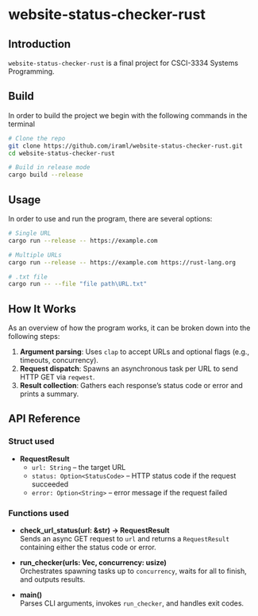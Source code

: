 # website-status-checker-rust

## Introduction

`website-status-checker-rust` is a final project for CSCI-3334 Systems Programming.

## Build

In order to build the project we begin with the following commands in the terminal

```bash
# Clone the repo
git clone https://github.com/iraml/website-status-checker-rust.git
cd website-status-checker-rust

# Build in release mode
cargo build --release
```

## Usage

In order to use and run the program, there are several options:

```bash
# Single URL
cargo run --release -- https://example.com

# Multiple URLs
cargo run --release -- https://example.com https://rust-lang.org

# .txt file 
cargo run -- --file "file path\URL.txt"
```

## How It Works

As an overview of how the program works, it can be broken down into the following steps:

1. **Argument parsing**: Uses `clap` to accept URLs and optional flags (e.g., timeouts, concurrency).
2. **Request dispatch**: Spawns an asynchronous task per URL to send HTTP GET via `reqwest`.
3. **Result collection**: Gathers each response’s status code or error and prints a summary.

## API Reference

### Struct used

- **RequestResult**
  - `url: String` – the target URL
  - `status: Option<StatusCode>` – HTTP status code if the request succeeded
  - `error: Option<String>` – error message if the request failed

### Functions used

- **check_url_status(url: &str) -> RequestResult**  
  Sends an async GET request to `url` and returns a `RequestResult` containing either the status code or error.

- **run_checker(urls: Vec<String>, concurrency: usize)**  
  Orchestrates spawning tasks up to `concurrency`, waits for all to finish, and outputs results.

- **main()**  
  Parses CLI arguments, invokes `run_checker`, and handles exit codes.